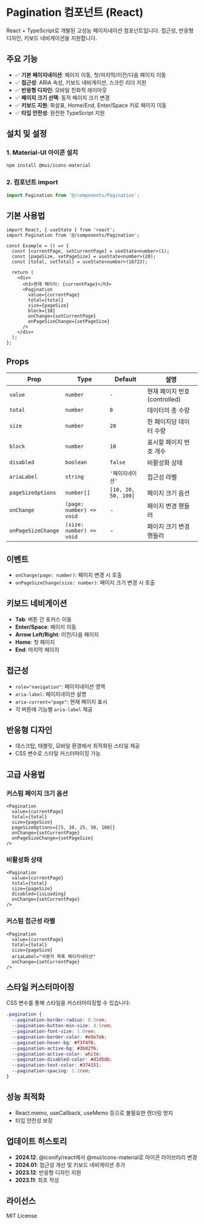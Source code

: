 # Pagination 컴포넌트 (React)

React + TypeScript로 개발된 고성능 페이지네이션 컴포넌트입니다. 접근성, 반응형 디자인, 키보드 네비게이션을 지원합니다.

## 주요 기능

- ✅ **기본 페이지네이션**: 페이지 이동, 첫/마지막/이전/다음 페이지 이동
- ✅ **접근성**: ARIA 속성, 키보드 네비게이션, 스크린 리더 지원
- ✅ **반응형 디자인**: 모바일 친화적 레이아웃
- ✅ **페이지 크기 선택**: 동적 페이지 크기 변경
- ✅ **키보드 지원**: 화살표, Home/End, Enter/Space 키로 페이지 이동
- ✅ **타입 안전성**: 완전한 TypeScript 지원

## 설치 및 설정

### 1. Material-UI 아이콘 설치

```bash
npm install @mui/icons-material
```

### 2. 컴포넌트 import

```typescript
import Pagination from '@/components/Pagination';
```

## 기본 사용법

```tsx
import React, { useState } from 'react';
import Pagination from '@/components/Pagination';

const Example = () => {
  const [currentPage, setCurrentPage] = useState<number>(1);
  const [pageSize, setPageSize] = useState<number>(20);
  const [total, setTotal] = useState<number>(16723);

  return (
    <div>
      <h3>현재 페이지: {currentPage}</h3>
      <Pagination
        value={currentPage}
        total={total}
        size={pageSize}
        block={10}
        onChange={setCurrentPage}
        onPageSizeChange={setPageSize}
      />
    </div>
  );
};
```

## Props

| Prop               | Type                     | Default             | 설명                          |
| ------------------ | ------------------------ | ------------------- | ----------------------------- |
| `value`            | `number`                 | `-`                 | 현재 페이지 번호 (controlled) |
| `total`            | `number`                 | `0`                 | 데이터의 총 수량              |
| `size`             | `number`                 | `20`                | 한 페이지당 데이터 수량       |
| `block`            | `number`                 | `10`                | 표시할 페이지 번호 개수       |
| `disabled`         | `boolean`                | `false`             | 비활성화 상태                 |
| `ariaLabel`        | `string`                 | `'페이지네이션'`    | 접근성 라벨                   |
| `pageSizeOptions`  | `number[]`               | `[10, 20, 50, 100]` | 페이지 크기 옵션              |
| `onChange`         | `(page: number) => void` | -                   | 페이지 변경 핸들러            |
| `onPageSizeChange` | `(size: number) => void` | -                   | 페이지 크기 변경 핸들러       |

## 이벤트

- `onChange(page: number)`: 페이지 변경 시 호출
- `onPageSizeChange(size: number)`: 페이지 크기 변경 시 호출

## 키보드 네비게이션

- **Tab**: 버튼 간 포커스 이동
- **Enter/Space**: 페이지 이동
- **Arrow Left/Right**: 이전/다음 페이지
- **Home**: 첫 페이지
- **End**: 마지막 페이지

## 접근성

- `role="navigation"`: 페이지네이션 영역
- `aria-label`: 페이지네이션 설명
- `aria-current="page"`: 현재 페이지 표시
- 각 버튼에 기능별 `aria-label` 제공

## 반응형 디자인

- 데스크탑, 태블릿, 모바일 환경에서 최적화된 스타일 제공
- CSS 변수로 스타일 커스터마이징 가능

## 고급 사용법

### 커스텀 페이지 크기 옵션

```tsx
<Pagination
  value={currentPage}
  total={total}
  size={pageSize}
  pageSizeOptions={[5, 10, 25, 50, 100]}
  onChange={setCurrentPage}
  onPageSizeChange={setPageSize}
/>
```

### 비활성화 상태

```tsx
<Pagination
  value={currentPage}
  total={total}
  size={pageSize}
  disabled={isLoading}
  onChange={setCurrentPage}
/>
```

### 커스텀 접근성 라벨

```tsx
<Pagination
  value={currentPage}
  total={total}
  size={pageSize}
  ariaLabel="사용자 목록 페이지네이션"
  onChange={setCurrentPage}
/>
```

## 스타일 커스터마이징

CSS 변수를 통해 스타일을 커스터마이징할 수 있습니다:

```scss
.pagination {
  --pagination-border-radius: 0.5rem;
  --pagination-button-min-size: 4.5rem;
  --pagination-font-size: 1.6rem;
  --pagination-border-color: #e5e7eb;
  --pagination-hover-bg: #f3f4f6;
  --pagination-active-bg: #3b82f6;
  --pagination-active-color: white;
  --pagination-disabled-color: #d1d5db;
  --pagination-text-color: #374151;
  --pagination-spacing: 1.2rem;
}
```

## 성능 최적화

- React.memo, useCallback, useMemo 등으로 불필요한 렌더링 방지
- 타입 안전성 보장

## 업데이트 히스토리

- **2024.12**: @iconify/react에서 @mui/icons-material로 아이콘 라이브러리 변경
- **2024.01**: 접근성 개선 및 키보드 네비게이션 추가
- **2023.12**: 반응형 디자인 지원
- **2023.11**: 최초 작성

## 라이선스

MIT License
